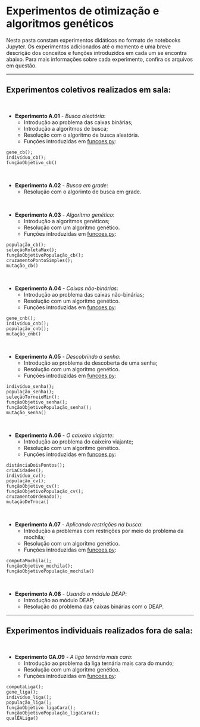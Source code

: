 # Experimentos de otimização e algoritmos genéticos

Nesta pasta constam experimentos didáticos no formato de notebooks Jupyter. Os experimentos adicionados até o momento e uma breve descrição dos conceitos e funções introduzidos em cada um se encontra abaixo. Para mais informações sobre cada experimento, confira os arquivos em questão.

<hr>

## Experimentos coletivos realizados em sala:

<br>

* __Experimento A.01__ - _Busca aleatória_:
  * Introdução ao problema das caixas binárias;
  * Introdução a algoritmos de busca;
  * Resolução com o algoritmo de busca aleatória.
  * Funções introduzidas em [funcoes.py](funcoes.py):
```
gene_cb();
indivíduo_cb();
funçãoObjetivo_cb()
```
  
<br>

* __Experimento A.02__ - _Busca em grade_:
  * Resolução com o algorimto de busca em grade.
  
<br>

* __Experimento A.03__ - _Algoritmo genético_:
  * Introdução a algoritmos genéticos;
  * Resolução com um algoritmo genético.
  * Funções introduzidas em [funcoes.py](funcoes.py):
```
população_cb();
seleçãoRoletaMax();
funçãoObjetivoPopulação_cb();
cruzamentoPontoSimples();
mutação_cb()
```
  
<br>

* __Experimento A.04__ - _Caixas não-binárias_:
  * Introdução ao problema das caixas não-binárias;
  * Resolução com um algoritmo genético.
  * Funções introduzidas em [funcoes.py](funcoes.py):
```
gene_cnb();
indivíduo_cnb();
população_cnb();
mutação_cnb()
```
  
<br>

* __Experimento A.05__ - _Descobrindo a senha_:
  * Introdução ao problema de descoberta de uma senha;
  * Resolução com um algoritmo genético.
  * Funções introduzidas em [funcoes.py](funcoes.py):
```
indivíduo_senha();
população_senha();
seleçãoTorneioMin();
funçãoObjetivo_senha();
funçãoObjetivoPopulação_senha();
mutação_senha()
```

<br>

* __Experimento A.06__ - _O caixeiro viajante_:
  * Introdução ao problema do caixeiro viajante;
  * Resolução com um algoritmo genético.
  * Funções introduzidas em [funcoes.py](funcoes.py):
```
distânciaDoisPontos();
criaCidades();
indivíduo_cv();
população_cv();
funçãoObjetivo_cv();
funçãoObjetivoPopulação_cv();
cruzamentoOrdenado();
mutaçãoDeTroca()
```

<br>

* __Experimento A.07__ - _Aplicando restrições na busca_:
  * Introdução a problemas com restrições por meio do problema da mochila;
  * Resolução com um algoritmo genético.
  * Funções introduzidas em [funcoes.py](funcoes.py):
```
computaMochila();
funçãoObjetivo_mochila();
funçãoObjetivoPopulação_mochila()
```

<br>

* __Experimento A.08__ - _Usando o módulo DEAP_:
  * Introdução ao módulo DEAP;
  * Resolução do problema das caixas binárias com o DEAP.

<hr>

## Experimentos individuais realizados fora de sala:

<br>

* __Experimento GA.09__ - _A liga ternária mais cara_:
  * Introdução ao problema da liga ternária mais cara do mundo;
  * Resolução com um algoritmo genético.
  * Funções introduzidas em [funcoes.py](funcoes.py):
```
computaLiga();
gene_liga();
indivíduo_liga();
população_liga();
funçãoObjetivo_ligaCara();
funçãoObjetivoPopulação_ligaCara();
qualÉALiga()
```
